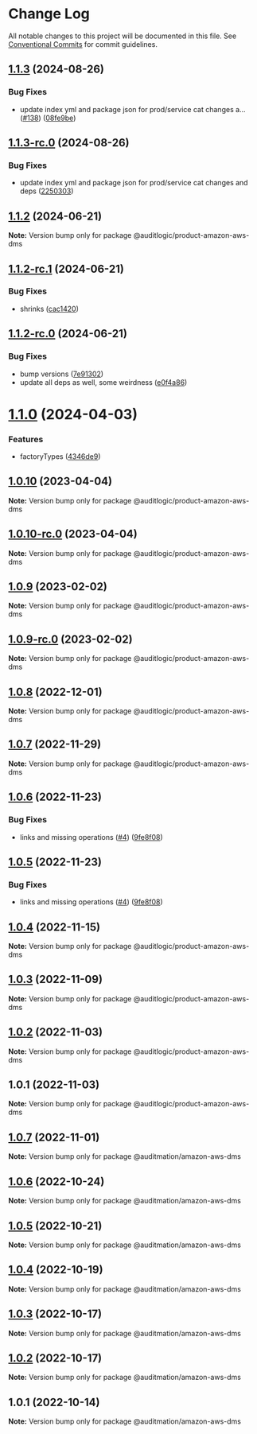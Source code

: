 # Change Log

All notable changes to this project will be documented in this file.
See [Conventional Commits](https://conventionalcommits.org) for commit guidelines.

## [1.1.3](https://github.com/auditlogic/product/compare/@auditlogic/product-amazon-aws-dms@1.1.2...@auditlogic/product-amazon-aws-dms@1.1.3) (2024-08-26)


### Bug Fixes

* update index yml and package json for prod/service cat changes a… ([#138](https://github.com/auditlogic/product/issues/138)) ([08fe9be](https://github.com/auditlogic/product/commit/08fe9beb1c8457462a19bc69caa02e6212d97e1a))





## [1.1.3-rc.0](https://github.com/auditlogic/product/compare/@auditlogic/product-amazon-aws-dms@1.1.2...@auditlogic/product-amazon-aws-dms@1.1.3-rc.0) (2024-08-26)


### Bug Fixes

* update index yml and package json for prod/service cat changes and deps ([2250303](https://github.com/auditlogic/product/commit/225030363a363608240135b7ebed386b28f01e4b))





## [1.1.2](https://github.com/auditlogic/product/compare/@auditlogic/product-amazon-aws-dms@1.1.2-rc.1...@auditlogic/product-amazon-aws-dms@1.1.2) (2024-06-21)

**Note:** Version bump only for package @auditlogic/product-amazon-aws-dms





## [1.1.2-rc.1](https://github.com/auditlogic/product/compare/@auditlogic/product-amazon-aws-dms@1.1.2-rc.0...@auditlogic/product-amazon-aws-dms@1.1.2-rc.1) (2024-06-21)


### Bug Fixes

* shrinks ([cac1420](https://github.com/auditlogic/product/commit/cac14200fefcd8183ab69fe89a47bd3f70f563e9))





## [1.1.2-rc.0](https://github.com/auditlogic/product/compare/@auditlogic/product-amazon-aws-dms@1.1.0...@auditlogic/product-amazon-aws-dms@1.1.2-rc.0) (2024-06-21)


### Bug Fixes

* bump versions ([7e91302](https://github.com/auditlogic/product/commit/7e913023b8b312150ed7762c32fbbe616be71de5))
* update all deps as well, some weirdness ([e0f4a86](https://github.com/auditlogic/product/commit/e0f4a864714e2d3de6bbf3da014d5312fe53be2f))





# [1.1.0](https://github.com/auditlogic/product/compare/@auditlogic/product-amazon-aws-dms@1.0.10...@auditlogic/product-amazon-aws-dms@1.1.0) (2024-04-03)


### Features

* factoryTypes ([4346de9](https://github.com/auditlogic/product/commit/4346de92693aee892fccf725338ffc7b80ab182b))





## [1.0.10](https://github.com/auditlogic/product/compare/@auditlogic/product-amazon-aws-dms@1.0.9...@auditlogic/product-amazon-aws-dms@1.0.10) (2023-04-04)

**Note:** Version bump only for package @auditlogic/product-amazon-aws-dms





## [1.0.10-rc.0](https://github.com/auditlogic/product/compare/@auditlogic/product-amazon-aws-dms@1.0.9...@auditlogic/product-amazon-aws-dms@1.0.10-rc.0) (2023-04-04)

**Note:** Version bump only for package @auditlogic/product-amazon-aws-dms





## [1.0.9](https://github.com/auditlogic/product/compare/@auditlogic/product-amazon-aws-dms@1.0.8...@auditlogic/product-amazon-aws-dms@1.0.9) (2023-02-02)

**Note:** Version bump only for package @auditlogic/product-amazon-aws-dms





## [1.0.9-rc.0](https://github.com/auditlogic/product/compare/@auditlogic/product-amazon-aws-dms@1.0.8...@auditlogic/product-amazon-aws-dms@1.0.9-rc.0) (2023-02-02)

**Note:** Version bump only for package @auditlogic/product-amazon-aws-dms





## [1.0.8](https://github.com/auditlogic/product/compare/@auditlogic/product-amazon-aws-dms@1.0.7...@auditlogic/product-amazon-aws-dms@1.0.8) (2022-12-01)

**Note:** Version bump only for package @auditlogic/product-amazon-aws-dms





## [1.0.7](https://github.com/auditlogic/product/compare/@auditlogic/product-amazon-aws-dms@1.0.6...@auditlogic/product-amazon-aws-dms@1.0.7) (2022-11-29)

**Note:** Version bump only for package @auditlogic/product-amazon-aws-dms





## [1.0.6](https://github.com/auditlogic/product/compare/@auditlogic/product-amazon-aws-dms@1.0.4...@auditlogic/product-amazon-aws-dms@1.0.6) (2022-11-23)


### Bug Fixes

* links and missing operations ([#4](https://github.com/auditlogic/product/issues/4)) ([9fe8f08](https://github.com/auditlogic/product/commit/9fe8f08fe7c57fdb79f991ac35bd6ac2e7dcad38))





## [1.0.5](https://github.com/auditlogic/product/compare/@auditlogic/product-amazon-aws-dms@1.0.4...@auditlogic/product-amazon-aws-dms@1.0.5) (2022-11-23)


### Bug Fixes

* links and missing operations ([#4](https://github.com/auditlogic/product/issues/4)) ([9fe8f08](https://github.com/auditlogic/product/commit/9fe8f08fe7c57fdb79f991ac35bd6ac2e7dcad38))





## [1.0.4](https://github.com/auditlogic/product/compare/@auditlogic/product-amazon-aws-dms@1.0.3...@auditlogic/product-amazon-aws-dms@1.0.4) (2022-11-15)

**Note:** Version bump only for package @auditlogic/product-amazon-aws-dms





## [1.0.3](https://github.com/auditlogic/product/compare/@auditlogic/product-amazon-aws-dms@1.0.2...@auditlogic/product-amazon-aws-dms@1.0.3) (2022-11-09)

**Note:** Version bump only for package @auditlogic/product-amazon-aws-dms





## [1.0.2](https://github.com/auditlogic/product/compare/@auditlogic/product-amazon-aws-dms@1.0.1...@auditlogic/product-amazon-aws-dms@1.0.2) (2022-11-03)

**Note:** Version bump only for package @auditlogic/product-amazon-aws-dms





## 1.0.1 (2022-11-03)

**Note:** Version bump only for package @auditlogic/product-amazon-aws-dms





## [1.0.7](https://github.com/auditmation/store-content/compare/@auditmation/amazon-aws-dms@1.0.6...@auditmation/amazon-aws-dms@1.0.7) (2022-11-01)

**Note:** Version bump only for package @auditmation/amazon-aws-dms





## [1.0.6](https://github.com/auditmation/store-content/compare/@auditmation/amazon-aws-dms@1.0.5...@auditmation/amazon-aws-dms@1.0.6) (2022-10-24)

**Note:** Version bump only for package @auditmation/amazon-aws-dms





## [1.0.5](https://github.com/auditmation/store-content/compare/@auditmation/amazon-aws-dms@1.0.4...@auditmation/amazon-aws-dms@1.0.5) (2022-10-21)

**Note:** Version bump only for package @auditmation/amazon-aws-dms





## [1.0.4](https://github.com/auditmation/store-content/compare/@auditmation/amazon-aws-dms@1.0.3...@auditmation/amazon-aws-dms@1.0.4) (2022-10-19)

**Note:** Version bump only for package @auditmation/amazon-aws-dms





## [1.0.3](https://github.com/auditmation/store-content/compare/@auditmation/amazon-aws-dms@1.0.2...@auditmation/amazon-aws-dms@1.0.3) (2022-10-17)

**Note:** Version bump only for package @auditmation/amazon-aws-dms





## [1.0.2](https://github.com/auditmation/store-content/compare/@auditmation/amazon-aws-dms@1.0.1...@auditmation/amazon-aws-dms@1.0.2) (2022-10-17)

**Note:** Version bump only for package @auditmation/amazon-aws-dms





## 1.0.1 (2022-10-14)

**Note:** Version bump only for package @auditmation/amazon-aws-dms
